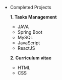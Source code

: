 * Completed Projects
  
  **1. Tasks Management**
    * JAVA
    * Spring Boot
    * MySQL
    * JavaScript
    * ReactJS 
    
  **2. Curriculum vitae**
    * HTML
    * CSS
